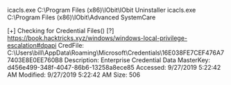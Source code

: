 icacls.exe C:\Program Files (x86)\IObit\IObit Uninstaller
icacls.exe     C:\Program Files (x86)\IObit\Advanced SystemCare



  [+] Checking for Credential Files()
   [?]  https://book.hacktricks.xyz/windows/windows-local-privilege-escalation#dpapi
    CredFile: C:\Users\bill\AppData\Roaming\Microsoft\Credentials\16E038FE7CEF476A77403E8E0EE760B8
    Description: Enterprise Credential Data
    MasterKey: d456e499-348f-4047-86b6-13258a8ece85
    Accessed: 9/27/2019 5:22:42 AM
    Modified: 9/27/2019 5:22:42 AM
    Size: 506

